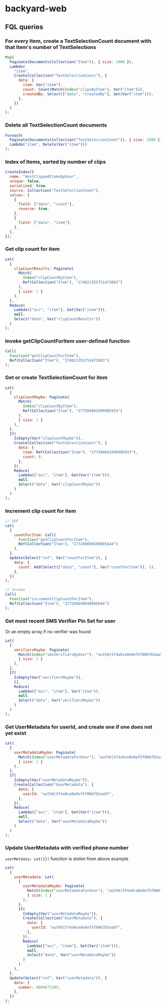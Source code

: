 # backyard-web

## FQL queries

### For every Item, create a TextSelectionCount document with that Item's number of TextSelections

```javascript
Map(
  Paginate(Documents(Collection("Item")), { size: 1000 }),
  Lambda(
    "item",
    Create(Collection("TextSelectionCount"), {
      data: {
        item: Var("item"),
        count: Count(Match(Index("clipsByItem"), Var("item"))),
        createdBy: Select(["data", "createdBy"], Get(Var("item"))),
      },
    })
  )
);
```

### Delete all TextSelectionCount documents

```javascript
Foreach(
  Paginate(Documents(Collection("TextSelectionCount")), { size: 1000 }),
  Lambda("item", Delete(Var("item")))
);
```

### Index of Items, sorted by number of clips

```javascript
CreateIndex({
  name: "mostClippedItemsByUser",
  unique: false,
  serialized: true,
  source: Collection("TextSelectionCount"),
  values: [
    {
      field: ["data", "count"],
      reverse: true,
    },
    {
      field: ["data", "item"],
    },
  ],
});
```

### Get clip count for item

```javascript
Let(
  {
    clipCountResults: Paginate(
      Match(
        Index("clipCountByItem"),
        Ref(Collection("Item"), "274021355751473683")
      ),
      { size: 1 }
    ),
  },
  Reduce(
    Lambda(["acc", "item"], Get(Var("item"))),
    null,
    Select("data", Var("clipCountResults"))
  )
);
```

### Invoke getClipCountForItem user-defined function

```javascript
Call(
  Function("getClipCountForItem"),
  Ref(Collection("Item"), "274021355751473683")
);
```

### Get or create TextSelectionCount for item

```javascript
Let(
  {
    clipCountMaybe: Paginate(
      Match(
        Index("clipCountByItem"),
        Ref(Collection("Item"), "277304661699985933")
      ),
      { size: 1 }
    ),
  },
  If(
    IsEmpty(Var("clipCountMaybe")),
    Create(Collection("TextSelectionCount"), {
      data: {
        item: Ref(Collection("Item"), "277304661699985933"),
        count: 0,
      },
    }),
    Reduce(
      Lambda(["acc", "item"], Get(Var("item"))),
      null,
      Select("data", Var("clipCountMaybe"))
    )
  )
);
```

### Increment clip count for item

```javascript
// UDF
Let(
  {
    countForItem: Call(
      Function("getClipCountForItem"),
      Ref(Collection("Item"), "277289690590085644")
    ),
  },
  Update(Select("ref", Var("countForItem")), {
    data: {
      count: Add(Select(["data", "count"], Var("countForItem")), 1),
    },
  })
);

// Invoke
Call(
  Function("incrementClipCountForItem"),
  Ref(Collection("Item"), "277289690590085644")
);
```

### Get most recent SMS Verifier Pin Set for user

Or an empty array if no verifier was found

```javascript
Let(
  {
    verifiersMaybe: Paginate(
      Match(Index("smsVerifiersByUser"), "auth0|5f4a9ce8e9ef5f0067b5aa9f"),
      { size: 1 }
    ),
  },
  If(
    IsEmpty(Var("verifiersMaybe")),
    [],
    Reduce(
      Lambda(["acc", "item"], Var("item")),
      null,
      Select("data", Var("verifiersMaybe"))
    )
  )
);
```

### Get UserMetadata for userId, and create one if one does not yet exist

```javascript
Let(
  {
    userMetadataMaybe: Paginate(
      Match(Index("userMetadataForUser"), "auth0|5f4a9ce8e9ef5f0067b5aa9f"),
      { size: 1 }
    ),
  },
  If(
    IsEmpty(Var("userMetadataMaybe")),
    Create(Collection("UserMetadata"), {
      data: {
        userId: "auth0|5f4a9ce8e9ef5f0067b5aa9f",
      },
    }),
    Reduce(
      Lambda(["acc", "item"], Get(Var("item"))),
      null,
      Select("data", Var("userMetadataMaybe"))
    )
  )
);
```

### Update UserMetadata with verified phone number

`userMetdata: Let({})` function is stolen from above example

```javascript
Let(
  {
    userMetadata: Let(
      {
        userMetadataMaybe: Paginate(
          Match(Index("userMetadataForUser"), "auth0|5f4a9ce8e9ef5f0067b5aa9f"),
          { size: 1 }
        ),
      },
      If(
        IsEmpty(Var("userMetadataMaybe")),
        Create(Collection("UserMetadata"), {
          data: {
            userId: "auth0|5f4a9ce8e9ef5f0067b5aa9f",
          },
        }),
        Reduce(
          Lambda(["acc", "item"], Get(Var("item"))),
          null,
          Select("data", Var("userMetadataMaybe"))
        )
      )
    ),
  },
  Update(Select("ref", Var("userMetadata")), {
    data: {
      number: 9089671305,
    },
  })
);
```
